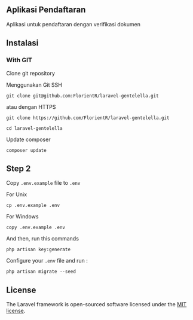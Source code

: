 ## Aplikasi Pendaftaran

Aplikasi untuk pendaftaran dengan verifikasi dokumen

## Instalasi

### With GIT
Clone git repository

Menggunakan Git SSH
```
git clone git@github.com:FlorientR/laravel-gentelella.git
```

atau dengan HTTPS
```
git clone https://github.com/FlorientR/laravel-gentelella.git
```

```
cd laravel-gentelella
```

Update composer 
```
composer update
```

## Step 2
Copy ```.env.example``` file to ```.env```

For Unix
```
cp .env.example .env
```
For Windows
```
copy .env.example .env
```

And then, run this commands

```
php artisan key:generate
```

Configure your ```.env``` file and run :
```
php artisan migrate --seed
```

## License

The Laravel framework is open-sourced software licensed under the [MIT license](https://opensource.org/licenses/MIT).

